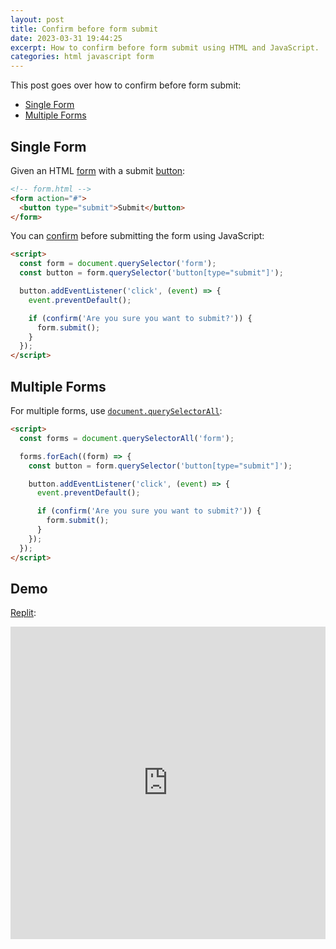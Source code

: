 ```yaml
---
layout: post
title: Confirm before form submit
date: 2023-03-31 19:44:25
excerpt: How to confirm before form submit using HTML and JavaScript.
categories: html javascript form
---
```


This post goes over how to confirm before form submit:

- [Single Form](#single-form)
- [Multiple Forms](#multiple-forms)

## Single Form

Given an HTML [form](https://developer.mozilla.org/docs/Web/HTML/Element/form) with a submit [button](https://developer.mozilla.org/docs/Web/HTML/Element/button):

```html
<!-- form.html -->
<form action="#">
  <button type="submit">Submit</button>
</form>
```

You can [confirm](https://developer.mozilla.org/docs/Web/API/Window/confirm) before submitting the form using JavaScript:

```html
<script>
  const form = document.querySelector('form');
  const button = form.querySelector('button[type="submit"]');

  button.addEventListener('click', (event) => {
    event.preventDefault();

    if (confirm('Are you sure you want to submit?')) {
      form.submit();
    }
  });
</script>
```

## Multiple Forms

For multiple forms, use [`document.querySelectorAll`](https://developer.mozilla.org/docs/Web/API/Document/querySelectorAll):

```html
<script>
  const forms = document.querySelectorAll('form');

  forms.forEach((form) => {
    const button = form.querySelector('button[type="submit"]');

    button.addEventListener('click', (event) => {
      event.preventDefault();

      if (confirm('Are you sure you want to submit?')) {
        form.submit();
      }
    });
  });
</script>
```

## Demo

[Replit](https://replit.com/@remarkablemark/Confirm-before-form-submit#index.html):

<iframe height="500px" width="100%" src="https://replit.com/@remarkablemark/Confirm-before-form-submit?lite=true#index.html" scrolling="no" frameborder="no" allowtransparency="true" allowfullscreen="true" sandbox="allow-forms allow-pointer-lock allow-popups allow-same-origin allow-scripts allow-modals"></iframe>
